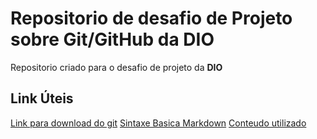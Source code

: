 # Repositorio de desafio de Projeto sobre Git/GitHub da DIO
Repositorio criado para o desafio de projeto da __DIO__

## Link Úteis
[Link para download do git](https://git-scm.com/downloads)
[Sintaxe Basica Markdown](https://www.markdownguide.org/basic-syntax/)
[Conteudo utilizado](https://drive.google.com/file/d/1IZu0qohv1JOmxjEra1lknDiiStU68bl4/view)